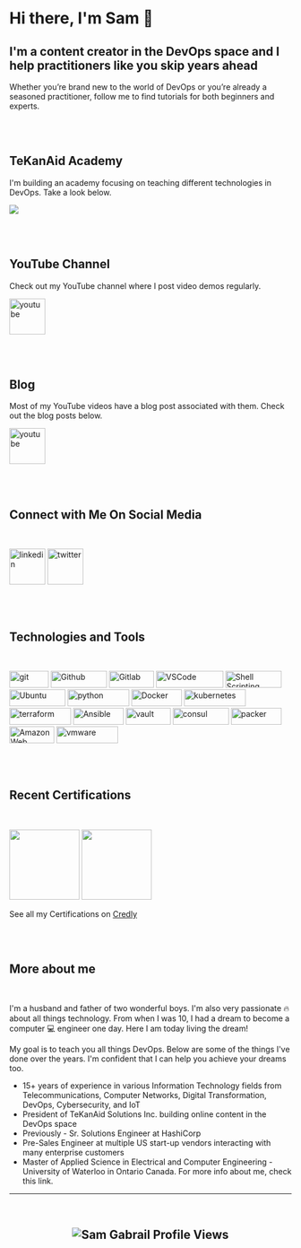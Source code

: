 # Hi there, I'm Sam 👋

## **I'm a content creator in the DevOps space and I help practitioners like you skip years ahead**

Whether you’re brand new to the world of DevOps or you’re already a seasoned practitioner, follow me to find tutorials for both beginners and experts.

<br />

<br />

## **TeKanAid Academy**

I'm building an academy focusing on teaching different technologies in DevOps. Take a look below.

<a href="https://courses.tekanaid.com/" target="_blank"><img src="https://img.icons8.com/external-icongeek26-linear-colour-icongeek26/64/null/external-Academy-school-icongeek26-linear-colour-icongeek26.png"/></a>

<br />

<br />

## **YouTube Channel**

Check out my YouTube channel where I post video demos regularly.

<a href="https://www.youtube.com/@TeKanAid" target="_blank"><img src="https://img.icons8.com/color/344/youtube-play.png" alt="youtube" width="64" height="64"/></a>

<br />

<br />

## **Blog**

Most of my YouTube videos have a blog post associated with them. Check out the blog posts below.

<a href="https://tekanaid.com/posts/page/1" target="_blank"><img src="https://img.icons8.com/external-itim2101-lineal-color-itim2101/64/null/external-blog-copywriting-itim2101-lineal-color-itim2101.png" alt="youtube" width="64" height="64"/></a>

<br />

<br />

## **Connect with Me On Social Media**

<br />

<a href="https://www.linkedin.com/in/samgabrail/"><img src="https://img.icons8.com/color/96/000000/linkedin.png" alt="linkedin" width="64" height="64"/></a>
<a href="https://twitter.com/sam_gabrail" target="_blank"><img src="https://img.icons8.com/color/96/000000/twitter.png" alt="twitter" width="64" height="64"/></a>

<br>

<br>

## **Technologies and Tools**  

<br>

<p>
 <img alt="git" src="https://img.shields.io/badge/Git-F05032?style=flat-square&logo=git&logoColor=white" width="70" height="30" />
  <img alt="Github" src="https://img.shields.io/badge/GitHub-%23121011.svg?style=flat-square&logo=Github&logoColor=white" width="100" height="30"/>
  <img alt="Gitlab" src="https://img.shields.io/badge/GitLab-23323330.svg?style=flat-square&logo=Gitlab" width="80" height="30"/>
  <img alt="VSCode" src="https://img.shields.io/badge/Visual_Studio-5C2D91?style=for-the-badge&logo=visual%20studio%20code&logoColor=white" width="120" height="30"/>
  <img alt="Shell Scripting" src="https://img.shields.io/badge/Shell_script-%23121011.svg?style=flat-square&logo=gnu-bash&logoColor=white" width="100" height="30"/>
  <img alt="Ubuntu" src="https://img.shields.io/badge/Ubuntu-E95420?style=flat-square&logo=ubuntu&logoColor=white" width="100" height="30"/>
  <img alt="python" src="https://img.shields.io/badge/Python-1DC375?style=for-the-badge&logo=python" width="110" height="30" />
  <img alt="Docker" src="https://img.shields.io/badge/-Docker-46a2f1?style=flat-square&logo=docker&logoColor=white" width="90" height="30"/>
  <img alt="kubernetes"src="https://img.shields.io/badge/Kubernetes-326ce5.svg?&style=flat-square&logo=Kubernetes&logoColor=white" width="110" height="30"/>
  <img alt="terraform" src="https://img.shields.io/badge/Terraform-7B42BC?style=for-the-badge&logo=Terraform&logoColor=white" width="110" height="30" />
  <img alt="Ansible" src="https://img.shields.io/badge/Ansible-C20000?style=for-the-badge&logo=Ansible&logoColor=black" width="90" height="30" />
  <img alt="vault" src="https://img.shields.io/badge/Vault-FFD814?style=for-the-badge&logo=Vault&logoColor=black" width="80" height="30" />
  <img alt="consul" src="https://img.shields.io/badge/Consul-E03875?style=for-the-badge&logo=Consul&logoColor=white" width="100" height="30" />
  <img alt="packer" src="https://img.shields.io/badge/packer-%23E7EEF0.svg?style=for-the-badge&logo=packer&logoColor=%2302A8EF" width="90" height="30" />
  <img alt="Amazon Web Services" src="https://img.shields.io/badge/AWS-%23FF9900.svg?style=flat-square&logo=amazon-aws&logoColor=white" width="80" height="30"/>
  <img alt="vmware"src="https://img.shields.io/badge/VMware-607078?style=for-the-badge&logo=VMware&logoColor=white" width="110" height="30"/> 
</p>

<br />

<br />

## **Recent Certifications**

<br />

<p align="left">
  <a href="https://www.credly.com/badges/687890ba-9511-4702-9bb7-72a3e6c5fe07/public_url"><img src="https://images.credly.com/size/340x340/images/99289602-861e-4929-8277-773e63a2fa6f/image.png" width="125" height="125"></a>
  <a href="https://www.credly.com/badges/0aab9ad2-c550-42ae-9611-27b22a0f54f4/public_url"><img src="https://images.credly.com/size/340x340/images/fd1bf1cf-dc60-4868-b3a3-9b93e8af763c/image.png" width="125" height="125"></a>
</p>



See all my Certifications on [Credly](https://www.credly.com/users/sam-gabrail)

<br />

<br />

## **More about me**
<br />

I'm a husband and father of two wonderful boys. I'm also very passionate 🔥 about all things technology. From when I was 10, I had a dream to become a computer 💻 engineer one day. Here I am today living the dream!

My goal is to teach you all things DevOps. Below are some of the things I've done over the years. I'm confident that I can help you achieve your dreams too.

- 15+ years of experience in various Information Technology fields from Telecommunications, Computer Networks, Digital Transformation, DevOps, Cybersecurity, and IoT
- President of TeKanAid Solutions Inc. building online content in the DevOps space
- Previously - Sr. Solutions Engineer at HashiCorp
- Pre-Sales Engineer at multiple US start-up vendors interacting with many enterprise customers
- Master of Applied Science in Electrical and Computer Engineering - University of Waterloo in Ontario Canada.
For more info about me, check this link.

---

<br />

<h2 align="center"> <img src="https://komarev.com/ghpvc/?username=samgabrail" alt="Sam Gabrail Profile Views" /> <h2>


<br />
